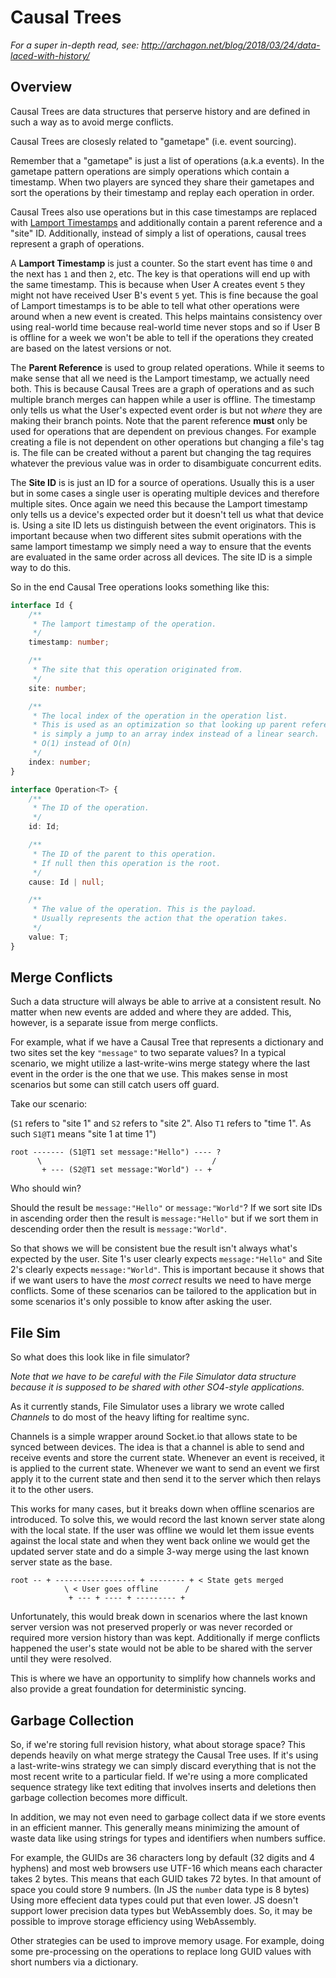 # Causal Trees

_For a super in-depth read, see: http://archagon.net/blog/2018/03/24/data-laced-with-history/_

## Overview

Causal Trees are data structures that perserve history and are defined in such a way as to avoid merge conflicts.

Causal Trees are closesly related to "gametape" (i.e. event sourcing).

Remember that a "gametape" is just a list of operations (a.k.a events).
In the gametape pattern operations are simply operations which contain a timestamp. When two players are synced they share their gametapes and sort the operations by their timestamp and replay each operation in order.

Causal Trees also use operations but in this case timestamps are replaced with [Lamport Timestamps][lamport] and additionally contain a parent reference and a "site" ID. Additionally, instead of simply a list of operations, causal trees represent a graph of operations.

A **Lamport Timestamp** is just a counter. So the start event has time `0` and the next has `1` and then `2`, etc. The key is that operations will end up with the same timestamp. This is because when User A creates event `5` they might not have received User B's event `5` yet. This is fine because the goal of Lamport timestamps is to be able to tell what other operations were around when a new event is created. This helps maintains consistency over using real-world time because real-world time never stops and so if User B is offline for a week we won't be able to tell if the operations they created are based on the latest versions or not.

The **Parent Reference** is used to group related operations. While it seems to make sense that all we need is the Lamport timestamp, we actually need both. This is because Causal Trees are a graph of operations and as such multiple branch merges can happen while a user is offline. The timestamp only tells us what the User's expected event order is but not _where_ they are making their branch points. Note that the parent reference **must** only be used for operations that are dependent on previous changes. For example creating a file is not dependent on other operations but changing a file's tag is. The file can be created without a parent but changing the tag requires whatever the previous value was in order to disambiguate concurrent edits.

The **Site ID** is is just an ID for a source of operations. Usually this is a user but in some cases a single user is operating multiple devices and therefore multiple sites. Once again we need this because the Lamport timestamp only tells us a device's expected order but it doesn't tell us what that device is. Using a site ID lets us distinguish between the event originators. This is important because when two different sites submit operations with the same lamport timestamp we simply need a way to ensure that the events are evaluated in the same order across all devices. The site ID is a simple way to do this.

So in the end Causal Tree operations looks something like this:

```typescript
interface Id {
    /**
     * The lamport timestamp of the operation.
     */
    timestamp: number;

    /**
     * The site that this operation originated from.
     */
    site: number;

    /**
     * The local index of the operation in the operation list.
     * This is used as an optimization so that looking up parent references
     * is simply a jump to an array index instead of a linear search.
     * O(1) instead of O(n)
     */
    index: number;
}

interface Operation<T> {
    /**
     * The ID of the operation.
     */
    id: Id;

    /**
     * The ID of the parent to this operation.
     * If null then this operation is the root.
     */
    cause: Id | null;

    /**
     * The value of the operation. This is the payload.
     * Usually represents the action that the operation takes.
     */
    value: T;
}
```

## Merge Conflicts

Such a data structure will always be able to arrive at a consistent result. No matter when new events are added and where they are added. This, however, is a separate issue from merge conflicts.

For example, what if we have a Causal Tree that represents a dictionary and two sites set the key `"message"` to two separate values?
In a typical scenario, we might utilize a last-write-wins merge stategy where the last event in the order is the one that we use. This makes sense in most scenarios but some can still catch users off guard.

Take our scenario:

(`S1` refers to "site 1" and `S2` refers to "site 2". Also `T1` refers to "time 1". As such `S1@T1` means "site 1 at time 1")

```
root ------- (S1@T1 set message:"Hello") ---- ?
      \                                      /
       + --- (S2@T1 set message:"World") -- +
```

Who should win?

Should the result be `message:"Hello"` or `message:"World"`?
If we sort site IDs in ascending order then the result is `message:"Hello"` but if we sort them in descending order then the result is `message:"World"`.

So that shows we will be consistent bue the result isn't always what's expected by the user. Site 1's user clearly expects `message:"Hello"` and Site 2's clearly expects `message:"World"`. This is important because it shows that if we want users to have the _most correct_ results we need to have merge conflicts. Some of these scenarios can be tailored to the application but in some scenarios it's only possible to know after asking the user.

## File Sim

So what does this look like in file simulator?

_Note that we have to be careful with the File Simulator data structure because it is supposed to be shared with other SO4-style applications._

As it currently stands, File Simulator uses a library we wrote called _Channels_ to do most of the heavy lifting for realtime sync.

Channels is a simple wrapper around Socket.io that allows state to be synced between devices. The idea is that a channel is able to send and receive events and store the current state. Whenever an event is received, it is applied to the current state. Whenever we want to send an event we first apply it to the current state and then send it to the server which then relays it to the other users.

This works for many cases, but it breaks down when offline scenarios are introduced. To solve this, we would record the last known server state along with the local state. If the user was offline we would let them issue events against the local state and when they went back online we would get the updated server state and do a simple 3-way merge using the last known server state as the base.

```
root -- + ------------------ + -------- + < State gets merged
            \ < User goes offline      /
             + --- + ---- + --------- +
```

Unfortunately, this would break down in scenarios where the last known server version was not preserved properly or was never recorded or required more version history than was kept. Additionally if merge conflicts happened the user's state would not be able to be shared with the server until they were resolved.

This is where we have an opportunity to simplify how channels works and also provide a great foundation for deterministic syncing.

## Garbage Collection

So, if we're storing full revision history, what about storage space?
This depends heavily on what merge strategy the Causal Tree uses. If it's using a last-write-wins strategy we can simply discard everything that is not the most recent write to a particular field. If we're using a more complicated sequence strategy like text editing that involves inserts and deletions then garbage collection becomes more difficult.

In addition, we may not even need to garbage collect data if we store events in an efficient manner.
This generally means minimizing the amount of waste data like using strings for types and identifiers when numbers suffice.

For example, the GUIDs are 36 characters long by default (32 digits and 4 hyphens) and most web browsers use UTF-16 which means each character takes 2 bytes.
This means that each GUID takes 72 bytes. In that amount of space you could store 9 numbers. (In JS the `number` data type is 8 bytes) 
Using more effecient data types could put that even lower. JS doesn't support lower precision data types but WebAssembly does. So, it may be possible to improve storage efficiency using WebAssembly.

Other strategies can be used to improve memory usage. For example, doing some pre-processing on the operations to replace long GUID values with short numbers via a dictionary.


[lamport]: https://en.m.wikipedia.org/wiki/Lamport_timestamps
